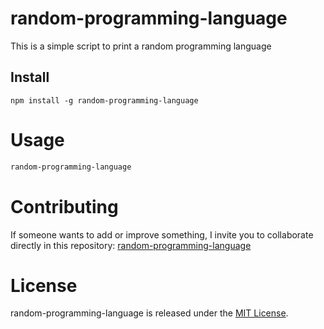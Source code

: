 
# random-programming-language

This is a simple script to print a random programming language

## Install

```npm
npm install -g random-programming-language
```

# Usage

```bash
random-programming-language
```

# Contributing
If someone wants to add or improve something, I invite you to collaborate directly in this repository: [random-programming-language](https://github.com/AdrianRS22/random-programming-language)

# License
random-programming-language is released under the [MIT License](https://opensource.org/licenses/MIT).
